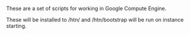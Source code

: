 These are a set of scripts for working in Google Compute Engine.

These will be installed to /htn/ and /htn/bootstrap will be run on instance starting.
